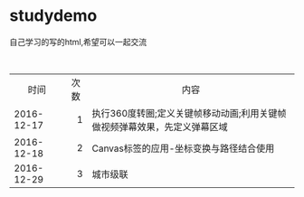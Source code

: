 # studydemo
<p>自己学习的写的html,希望可以一起交流</p>
<table>
    <tr>
          <td align="center">时间</td><td align="center">次数</td><td align="center">内容</td>
    </tr>
    <tr>
          <td>2016-12-17</td><td align="right">1</td><td>执行360度转圈;定义关键帧移动动画;利用关键帧做视频弹幕效果，先定义弹幕区域</td>
    </tr>
    <tr>
        <td>2016-12-18</td><td align="right">2</td><td>Canvas标签的应用-坐标变换与路径结合使用</td>
    </tr>
     <tr>
        <td>2016-12-29</td><td align="right">3</td><td>城市级联</td>
    </tr>
</table>
